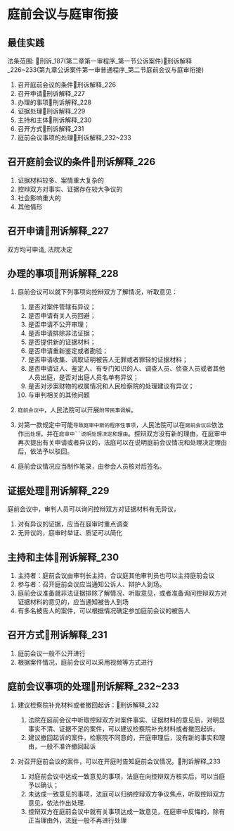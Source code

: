 # 庭前会议与庭审衔接

## 最佳实践

法条范围: 🚪刑诉_187(第二章第一审程序_第一节公诉案件)🚪刑诉解释_226~233(第九章公诉案件第一审普通程序_第二节庭前会议与庭审衔接)

1. 召开庭前会议的条件🚪刑诉解释_226
2. 召开申请🚪刑诉解释_227
3. 办理的事项🚪刑诉解释_228
4. 证据处理🚪刑诉解释_229
5. 主持和主体🚪刑诉解释_230
6. 召开方式🚪刑诉解释_231
7. 庭前会议事项的处理🚪刑诉解释_232~233

## 召开庭前会议的条件🚪刑诉解释_226

1. 证据材料较多、案情重大复杂的
1. 控辩双方对事实、证据存在较大争议的
1. 社会影响重大的
2. 其他情形

## 召开申请🚪刑诉解释_227

双方均可申请, 法院决定


## 办理的事项🚪刑诉解释_228

1. 庭前会议可以就下列事项向控辩双方了解情况，听取意见：
    1. 是否对案件管辖有异议；
    2. 是否申请有关人员回避；
    3. 是否申请不公开审理；
    4. 是否申请排除非法证据；
    5. 是否提供新的证据材料；
    6. 是否申请重新鉴定或者勘验；
    7. 是否申请收集、调取证明被告人无罪或者罪轻的证据材料；
    8. 是否申请证人、鉴定人、有专门知识的人、调查人员、侦查人员或者其他人员出庭，是否对出庭人员名单有异议；
    9. 是否对涉案财物的权属情况和人民检察院的处理建议有异议；
    10. 与审判相关的其他问题

1. `庭前会议中`，人民法院可以开展`附带民事调解`。

2. 对第一款规定中可能`导致庭审中断的程序性事项`，人民法院可以在`庭前会议后`依法作出`处理`，并在`庭审中``说明处理决定和理由`。控辩双方没有新的理由，在庭审中再次提出有关申请或者异议的，法庭可以在说明庭前会议情况和处理决定理由后，依法予以驳回。
4. 庭前会议情况应当制作笔录，由参会人员核对后签名。

## 证据处理🚪刑诉解释_229

庭前会议中，审判人员可以询问控辩双方对证据材料有无异议，
1. 对有异议的证据，应当在庭审时重点调查
2. 无异议的，庭审时举证、质证可以简化

## 主持和主体🚪刑诉解释_230

1. 主持者：庭前会议由审判长主持，合议庭其他审判员也可以主持庭前会议
2. 参与者：召开庭前会议应当通知公诉人、辩护人到场。
3. 庭前会议准备就非法证据排除了解情况、听取意见，或者准备询问控辩双方对证据材料的意见的，应当通知被告人到场
4. 有多名被告人的案件，可以根据情况确定参加庭前会议的被告人


## 召开方式🚪刑诉解释_231

1. 庭前会议一般不公开进行
2. 根据案件情况，庭前会议可以采用视频等方式进行

## 庭前会议事项的处理🚪刑诉解释_232~233

1. 建议检察院补充材料或者撤回起诉：🚪刑诉解释_232
    1. 法院在庭前会议中听取控辩双方对案件事实、证据材料的意见后，对明显事实不清、证据不足的案件，可以建议检察院补充材料或者撤回起诉。
    2. 建议撤回起诉的案件，检察院不同意的，开庭审理后，没有新的事实和理由，一般不准许撤回起诉

2. 对召开庭前会议的案件，可以在开庭时告知庭前会议情况。🚪刑诉解释_233
    1. 对庭前会议中达成一致意见的事项，法庭在向控辩双方核实后，可以当庭予以确认；
    2. 未达成一致意见的事项，法庭可以归纳控辩双方争议焦点，听取控辩双方意见，依法作出处理. 
    3. 控辩双方在庭前会议中就有关事项达成一致意见，在庭审中反悔的，除有正当理由外，法庭一般不再进行处理

